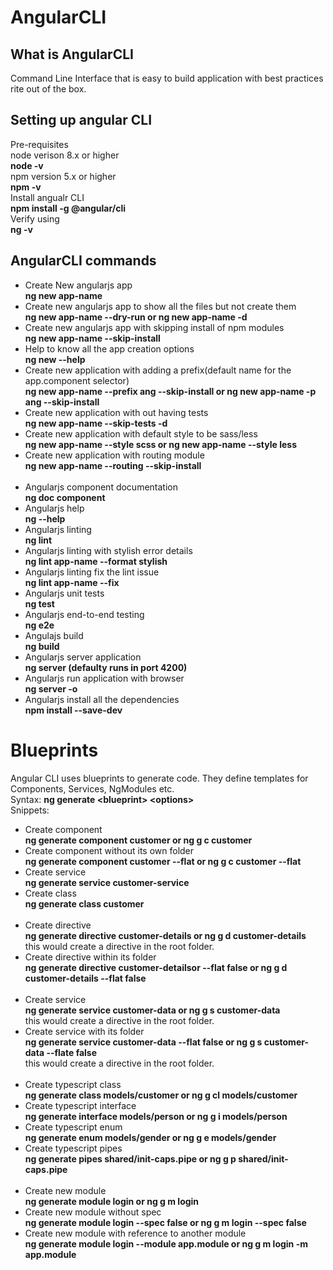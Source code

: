 # AngularCLI
## What is AngularCLI
Command Line Interface that is easy to build application with best practices rite out of the box.

## Setting up angular CLI
Pre-requisites <br/>
node verison 8.x or higher <br/>
<b>node -v</b><br/>
npm version 5.x or higher<br/>
<b>npm -v</b><br/>
Install angualr CLI <br/>
<b>npm install -g @angular/cli</b><br/>
Verify using<br/>
<b>ng -v</b>

## AngularCLI commands
- Create New angularjs app <br/>
<b>ng new app-name</b> 
- Create new angularjs app to show all the files but not create them<br/>
<b>ng new app-name --dry-run or ng new app-name -d</b>
- Create new angularjs app with skipping install of npm modules<br/>
<b>ng new app-name --skip-install</b>
- Help to know all the app creation options<br/>
<b>ng new --help</b>
- Create new application with adding a prefix(default name for the app.component selector)<br/>
<b>ng new app-name --prefix ang --skip-install or ng new app-name -p ang --skip-install</b>
- Create new application with out having tests<br/>
<b>ng new app-name --skip-tests -d</b>
- Create new application with default style to be sass/less<br/>
<b>ng new app-name --style scss or ng new app-name --style less</b>
- Create new application with routing module<br/>
<b>ng new app-name --routing --skip-install</b>
<br/><br/>
- Angularjs component documentation <br/>
<b>ng doc component</b>
- Angularjs help <br/>
<b>ng --help</b>
- Angularjs linting<br/>
<b>ng lint</b>
- Angularjs linting with stylish error details<br/>
<b>ng lint app-name --format stylish</b>
- Angularjs linting fix the lint issue<br/>
<b>ng lint app-name --fix</b>
- Angularjs unit tests<br/>
<b>ng test</b>
- Angularjs end-to-end testing<br/>
<b>ng e2e</b>
- Angulajs build<br/>
<b>ng build</b>
- Angularjs server application<br/>
<b>ng server (defaulty runs in port 4200)</b>
- Angularjs run application with browser<br/>
<b>ng server -o</b>
- Angularjs install all the dependencies<br/>
<b>npm install --save-dev</b>

# Blueprints
Angular CLI uses blueprints to generate code.
They define templates for Components, Services, NgModules etc.<br/>
Syntax: <b>ng generate \<blueprint\> \<options\></b><br/>
Snippets:
- Create component <br/>
<b>ng generate component customer or ng g c customer</b><br/>
- Create component without its own folder<br/>
<b>ng generate component customer --flat or ng g c customer --flat</b><br/>
- Create service <br/>
<b>ng generate service customer-service</b><br/>
- Create class<br/>
<b>ng generate class customer</b><br/><br/>
- Create directive<br/>
<b>ng generate directive customer-details or ng g d customer-details</b><br/>
this would create a directive in the root folder.
- Create directive within its folder<br/>
<b>ng generate directive customer-detailsor --flat false or ng g d customer-details --flat false</b>
<br/><br/>
- Create service <br/>
<b>ng generate service customer-data or ng g s customer-data</b><br/>
this would create a directive in the root folder.
- Create service with its folder<br/>
<b>ng generate service customer-data --flat false or ng g s customer-data --flate false</b><br/>
this would create a directive in the root folder.
<br/><br/>
- Create typescript class<br/>
<b>ng generate class models/customer or ng g cl models/customer</b>
- Create typescript interface<br/>
<b>ng generate interface models/person or ng g i models/person</b>
- Create typescript enum<br/>
<b>ng generate enum models/gender or ng g e models/gender</b>
- Create typescript pipes<br/>
<b>ng generate pipes shared/init-caps.pipe or ng g p shared/init-caps.pipe</b>
<br/><br/>
- Create new module<br/>
<b>ng generate module login or ng g m login</b>
- Create new module without spec<br/>
<b>ng generate module login --spec false or ng g m login --spec false</b>
- Create new module with reference to another module<br/>
<b>ng generate module login --module app.module or ng g m login -m app.module</b>
